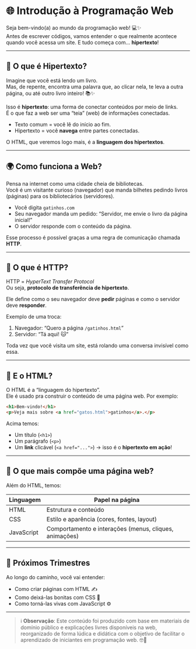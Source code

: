 # 🌐 Introdução à Programação Web

Seja bem-vindo(a) ao mundo da programação web! 💻✨  
Antes de escrever códigos, vamos entender o que realmente acontece quando você acessa um site. E tudo começa com... **hipertexto**!

---

## 🔗 O que é Hipertexto?

Imagine que você está lendo um livro.  
Mas, de repente, encontra uma palavra que, ao clicar nela, te leva a outra página, ou até outro livro inteiro! 📚✨

Isso é **hipertexto**: uma forma de conectar conteúdos por meio de links.  
É o que faz a web ser uma “teia” (web) de informações conectadas.

- Texto comum = você lê do início ao fim.
- Hipertexto = você **navega** entre partes conectadas.

O HTML, que veremos logo mais, é a **linguagem dos hipertextos**.

---

## 🌍 Como funciona a Web?

Pensa na internet como uma cidade cheia de bibliotecas.  
Você é um visitante curioso (navegador) que manda bilhetes pedindo livros (páginas) para os bibliotecários (servidores).

- Você digita `gatinhos.com`
- Seu navegador manda um pedido: “Servidor, me envie o livro da página inicial!”
- O servidor responde com o conteúdo da página.

Esse processo é possível graças a uma regra de comunicação chamada **HTTP**.

---

## 📡 O que é HTTP?

HTTP = *HyperText Transfer Protocol*  
Ou seja, **protocolo de transferência de hipertexto**.

Ele define como o seu navegador deve **pedir** páginas e como o servidor deve **responder**.

Exemplo de uma troca:

1. Navegador: “Quero a página `/gatinhos.html`”
2. Servidor: “Tá aqui! 🐱”

Toda vez que você visita um site, está rolando uma conversa invisível como essa.

---

## 🧠 E o HTML?

O HTML é a “linguagem do hipertexto”.  
Ele é usado pra construir o conteúdo de uma página web. Por exemplo:

```html
<h1>Bem-vindo!</h1>
<p>Veja mais sobre <a href="gatos.html">gatinhos</a>.</p>
```

Acima temos:
- Um título (`<h1>`)
- Um parágrafo (`<p>`)
- Um **link** clicável (`<a href="...">`) → isso é o **hipertexto em ação**!

---

## 🧩 O que mais compõe uma página web?

Além do HTML, temos:

| Linguagem | Papel na página |
|-----------|-----------------|
| HTML      | Estrutura e conteúdo |
| CSS       | Estilo e aparência (cores, fontes, layout) |
| JavaScript| Comportamento e interações (menus, cliques, animações) |

---

## 🚀 Próximos Trimestres

Ao longo do caminho, você vai entender:

- Como criar páginas com HTML ✍️  
- Como deixá-las bonitas com CSS 🎨  
- Como torná-las vivas com JavaScript ⚙️  

---

> ℹ️ **Observação**: Este conteúdo foi produzido com base em materiais de domínio público e explicações livres disponíveis na web, reorganizado de forma lúdica e didática com o objetivo de facilitar o aprendizado de iniciantes em programação web. 🤓📘
